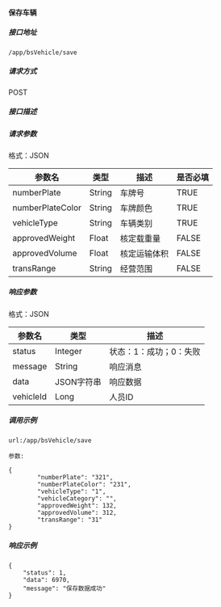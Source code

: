 #### 保存车辆

##### 接口地址

```
/app/bsVehicle/save
```

##### 请求方式

POST

##### 接口描述

##### 请求参数

格式：JSON

| 参数名 | 类型 | 描述 | 是否必填 |
| --- | --- | --- | --- |
| numberPlate| String | 车牌号 | TRUE|
| numberPlateColor| String | 车牌颜色 | TRUE|
| vehicleType| String |  车辆类别  | TRUE|
| approvedWeight| Float| 核定载重量 | FALSE |
| approvedVolume| Float | 核定运输体积| FALSE |
| transRange| String | 经营范围 | FALSE |

##### 响应参数

格式：JSON

| 参数名 | 类型 | 描述 |
| --- | --- | --- |
| status| Integer | 状态：1：成功；0：失败 |
| message| String | 响应消息 |
| data| JSON字符串| 响应数据 |
| vehicleId| Long| 人员ID |
##### 调用示例

```
url:/app/bsVehicle/save

参数:

{       
        "numberPlate": "321",
        "numberPlateColor": "231",
        "vehicleType": "1",
        "vehicleCategory": "",
        "approvedWeight": 132,
        "approvedVolume": 312,       
        "transRange": "31"       
}
```



##### 响应示例

```
{
    "status": 1,
    "data": 6970,
    "message": "保存数据成功"
}
```

